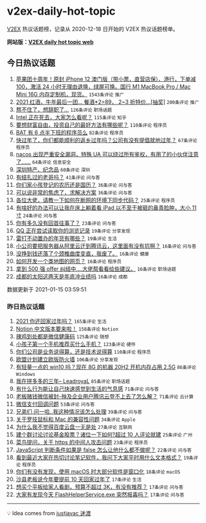 # v2ex-daily-hot-topic

[V2EX](https://www.v2ex.com/) 热议话题榜，记录从 2020-12-18 日开始的 V2EX 热议话题榜单。

**网站版：[V2EX daily hot topic web](https://realleonardo.github.io/v2ex-daily-hot-topic-web/)**

## 今日热议话题

<!-- TODAY BEGIN -->

1. [苹果团十周年！原封 iPhone 12 澳门版（带小票，直营店保）、港行，下单减 100，激活 24 小时无理由退换，绿屏可换。国行 M1 MacBook Pro / Mac Mini 16G 内存定制机，现货。](https://www.v2ex.com/t/744798) `1543条评论` `推广`
1. [2021 红酒，牛年最后一团... 餐酒*2=89， 2~3 折特价...[抽奖]](https://www.v2ex.com/t/744901) `200条评论` `推广`
1. [熬不住了，想辞职了…](https://www.v2ex.com/t/744757) `126条评论` `职场话题`
1. [Intel 正在死去，大家怎么看呢？](https://www.v2ex.com/t/744868) `115条评论` `知乎`
1. [要想财富自由，投资自己的最好方法有哪些呢？](https://www.v2ex.com/t/744831) `110条评论` `程序员`
1. [BAT 有 6 点半下班的程序员么](https://www.v2ex.com/t/744870) `82条评论` `程序员`
1. [快过年了，你们都能顺利的返乡过年吗？公司有没有提倡就地过年？](https://www.v2ex.com/t/744940) `67条评论` `程序员`
1. [nacos 出现严重安全漏洞，特殊 UA 可以绕过所有鉴权，有用了的小伙伴注意了……](https://www.v2ex.com/t/744865) `64条评论` `信息安全`
1. [深圳特产、纪念品](https://www.v2ex.com/t/744758) `60条评论` `深圳`
1. [有结扎过的老哥吗？](https://www.v2ex.com/t/744763) `41条评论` `问与答`
1. [你们家小孩登记的农历还是国历？](https://www.v2ex.com/t/745047) `36条评论` `问与答`
1. [可以说非常的焦虑了，求解决方案](https://www.v2ex.com/t/744971) `36条评论` `问与答`
1. [各位大佬，请教一下如何在断网的环境下同步代码？](https://www.v2ex.com/t/745005) `25条评论` `程序员`
1. [有啥好的办法可以让我在床上躺着看 iPad 以不至于被砸的鼻青脸肿，大小 11 寸](https://www.v2ex.com/t/744954) `24条评论` `问与答`
1. [你有多久没有回首往事了？](https://www.v2ex.com/t/744899) `23条评论` `问与答`
1. [QQ 正在尝试读取你的浏览记录](https://www.v2ex.com/t/745030) `19条评论` `分享发现`
1. [雷打不动置办的年货有哪些？](https://www.v2ex.com/t/744898) `19条评论` `生活`
1. [小公司要把服务器从阿里云迁到腾讯云，这里面有没有坑啊？](https://www.v2ex.com/t/744973) `16条评论` `问与答`
1. [没挣到钱还落了个颈椎曲度变直，我废了。](https://www.v2ex.com/t/744886) `16条评论` `健康`
1. [如何开发一个类地图的网页？](https://www.v2ex.com/t/744795) `16条评论` `程序员`
1. [拿到 500 强 offer 纠结中....大佬帮看看给些建议。](https://www.v2ex.com/t/744781) `16条评论` `职场话题`
1. [成都的太阳这两天是年底冲业绩吗](https://www.v2ex.com/t/744769) `16条评论` `成都`

数据更新于 2021-01-15 03:59:51

<!-- TODAY END -->

### 昨日热议话题

<!-- YESTERDAY BEGIN -->

1. [2021 你还回家过年吗？](https://www.v2ex.com/t/744401) `165条评论` `生活`
1. [Notion 中文版本要来啦！](https://www.v2ex.com/t/744395) `158条评论` `Notion`
1. [辣鸡到处都是微信健康码](https://www.v2ex.com/t/744459) `125条评论` `随想`
1. [小孩子第一个手机推荐买什么手机？](https://www.v2ex.com/t/744518) `123条评论` `硬件`
1. [你们公司是业务说得算，还是技术说得算](https://www.v2ex.com/t/744478) `110条评论` `程序员`
1. [欧盟计划建立欧版防火墙](https://www.v2ex.com/t/744499) `106条评论` `分享发现`
1. [有轻量一点的 win10 吗？现在 8G 的机器 20H2 开机内存占用 2.5G](https://www.v2ex.com/t/744420) `86条评论` `Windows`
1. [我在拼多多的三年– LeadroyaL](https://www.v2ex.com/t/744595) `85条评论` `职场话题`
1. [有什么行为能让自己快速感觉到生活的气息感](https://www.v2ex.com/t/744509) `71条评论` `问与答`
1. [老板赌钱微信被封-殃及企业用户腾讯云登不上去了怎么解？](https://www.v2ex.com/t/744512) `71条评论` `云计算`
1. [微信支付回调问题](https://www.v2ex.com/t/744479) `53条评论` `问与答`
1. [兄弟们,问一哈..我这种情况该怎么处理](https://www.v2ex.com/t/744676) `39条评论` `问与答`
1. [关于罗技鼠标和 Mac 的兼容性问题](https://www.v2ex.com/t/744497) `34条评论` `Apple`
1. [为什么我不觉得百度云盘一无是处](https://www.v2ex.com/t/744715) `27条评论` `互联网`
1. [建个群讨论讨论基金股票？诸位一下如何?超过 10 人评论就建](https://www.v2ex.com/t/744652) `25条评论` `广州`
1. [菜鸟提问，关于 https 的中间人攻击问题](https://www.v2ex.com/t/744664) `23条评论` `程序员`
1. [JavaScript 判断条件如果是 false 怎么让他什么都不做呢？](https://www.v2ex.com/t/744452) `22条评论` `问与答`
1. [看到最近大家在热切讨论笔记软件，我问下大家平时用什么文本格式？](https://www.v2ex.com/t/744414) `19条评论` `程序员`
1. [你们有没有发现，使用 macOS 时大部分软件是窗口化](https://www.v2ex.com/t/744626) `18条评论` `macOS`
1. [沙县老板说今年要提前 10 天回家过年了](https://www.v2ex.com/t/744621) `17条评论` `生活`
1. [想买个平板给家人看剧，预算不超过 3K，有没有推荐？](https://www.v2ex.com/t/744597) `17条评论` `问与答`
1. [大家有发现今天 FlashHelperService.exe 突然报毒吗？](https://www.v2ex.com/t/744416) `17条评论` `问与答`

<!-- YESTERDAY END -->

---

💡 Idea comes from [justjavac 迷渡](https://github.com/justjavac/)
